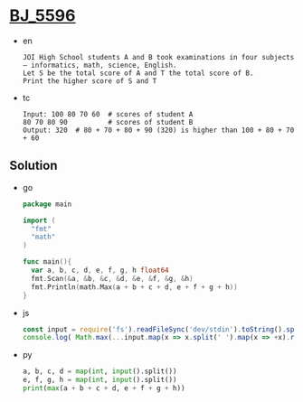 # [BJ_5596](https://acmicpc.net/problem/5596)

* en

  ```en
  JOI High School students A and B took examinations in four subjects – informatics, math, science, English.
  Let S be the total score of A and T the total score of B.
  Print the higher score of S and T
  ```

* tc

  ```tc
  Input: 100 80 70 60  # scores of student A
  80 70 80 90          # scores of student B
  Output: 320  # 80 + 70 + 80 + 90 (320) is higher than 100 + 80 + 70 + 60
  ```

## Solution

* go

  ```go
  package main

  import (
    "fmt"
    "math"
  )

  func main(){
    var a, b, c, d, e, f, g, h float64
    fmt.Scan(&a, &b, &c, &d, &e, &f, &g, &h)
    fmt.Println(math.Max(a + b + c + d, e + f + g + h))
  }
  ```

* js

  ```js
  const input = require('fs').readFileSync('dev/stdin').toString().split('\n');
  console.log( Math.max(...input.map(x => x.split(' ').map(x => +x).reduce((a, c) => a + c))) );
  ```

* py

  ```py
  a, b, c, d = map(int, input().split())
  e, f, g, h = map(int, input().split())
  print(max(a + b + c + d, e + f + g + h))
  ```
